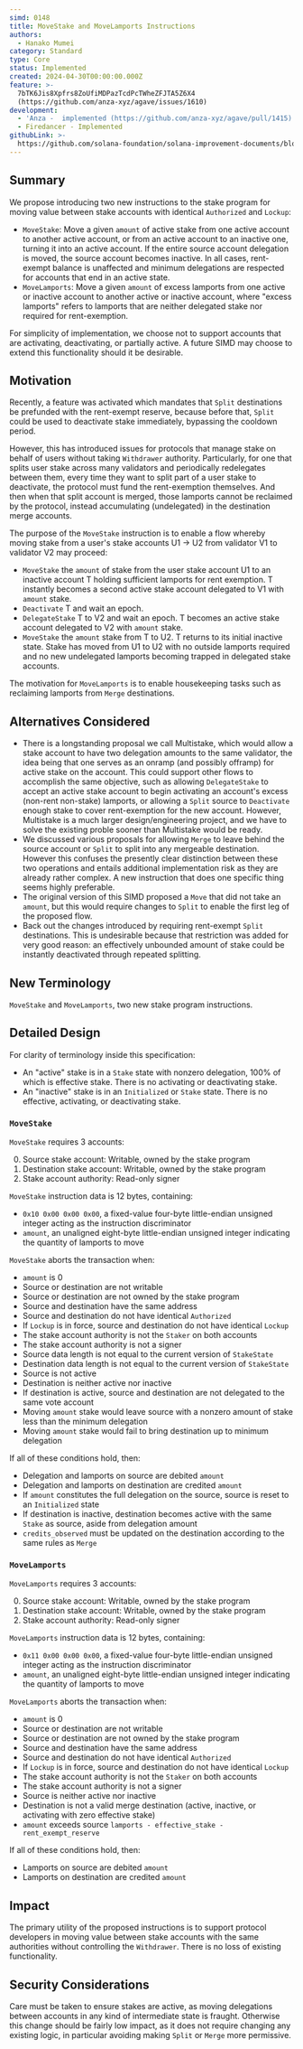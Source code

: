 ```yaml
---
simd: 0148
title: MoveStake and MoveLamports Instructions
authors:
  - Hanako Mumei
category: Standard
type: Core
status: Implemented
created: 2024-04-30T00:00:00.000Z
feature: >-
  7bTK6Jis8Xpfrs8ZoUfiMDPazTcdPcTWheZFJTA5Z6X4
  (https://github.com/anza-xyz/agave/issues/1610)
development:
  - 'Anza -  implemented (https://github.com/anza-xyz/agave/pull/1415)'
  - Firedancer - Implemented
githubLink: >-
  https://github.com/solana-foundation/solana-improvement-documents/blob/main/proposals/0148-anything.md
---
```


## Summary

We propose introducing two new instructions to the stake program for moving
value between stake accounts with identical `Authorized` and `Lockup`:

* `MoveStake`: Move a given `amount` of active stake from one active account to
another active account, or from an active account to an inactive one, turning it
into an active account. If the entire source account delegation is moved, the
source account becomes inactive. In all cases, rent-exempt balance is unaffected
and minimum delegations are respected for accounts that end in an active state.
* `MoveLamports`: Move a given `amount` of excess lamports from one active or
inactive account to another active or inactive account, where "excess lamports"
refers to lamports that are neither delegated stake nor required for
rent-exemption.

For simplicity of implementation, we choose not to support accounts that are
activating, deactivating, or partially active. A future SIMD may choose to
extend this functionality should it be desirable.

## Motivation

Recently, a feature was activated which mandates that `Split` destinations be
prefunded with the rent-exempt reserve, because before that, `Split` could be
used to deactivate stake immediately, bypassing the cooldown period.

However, this has introduced issues for protocols that manage stake on behalf
of users without taking `Withdrawer` authority. Particularly, for one that
splits user stake across many validators and periodically redelegates between
them, every time they want to split part of a user stake to deactivate, the
protocol must fund the rent-exemption themselves. And then when that split
account is merged, those lamports cannot be reclaimed by the protocol, instead
accumulating (undelegated) in the destination merge accounts.

The purpose of the `MoveStake` instruction is to enable a flow whereby moving
stake from a user's stake accounts U1 -> U2 from validator V1 to validator V2
may proceed:

* `MoveStake` the `amount` of stake from the user stake account U1 to an
inactive account T holding sufficient lamports for rent exemption. T instantly
becomes a second active stake account delegated to V1 with `amount` stake.
* `Deactivate` T and wait an epoch.
* `DelegateStake` T to V2 and wait an epoch. T becomes an active stake account
delegated to V2 with `amount` stake.
* `MoveStake` the `amount` stake from T to U2. T returns to its initial inactive
state. Stake has moved from U1 to U2 with no outside lamports required and no
new undelegated lamports becoming trapped in delegated stake accounts.

The motivation for `MoveLamports` is to enable housekeeping tasks such as
reclaiming lamports from `Merge` destinations.

## Alternatives Considered

* There is a longstanding proposal we call Multistake, which would allow a
stake account to have two delegation amounts to the same validator, the idea
being that one serves as an onramp (and possibly offramp) for active stake on
the account. This could support other flows to accomplish the same objective,
such as allowing `DelegateStake` to accept an active stake account to begin
activating an account's excess (non-rent non-stake) lamports, or allowing a
`Split` source to `Deactivate` enough stake to cover rent-exemption for the new
account. However, Multistake is a much larger design/engineering project, and
we have to solve the existing proble sooner than Multistake would be ready.
* We discussed various proposals for allowing `Merge` to leave behind the
source account or `Split` to split into any mergeable destination. However this
confuses the presently clear distinction between these two operations and
entails additional implementation risk as they are already rather complex. A
new instruction that does one specific thing seems highly preferable.
* The original version of this SIMD proposed a `Move` that did not take an
`amount`, but this would require changes to `Split` to enable the first leg of
the proposed flow.
* Back out the changes introduced by requiring rent-exempt `Split` destinations.
This is undesirable because that restriction was added for very good reason: an
effectively unbounded amount of stake could be instantly deactivated through
repeated splitting.

## New Terminology

`MoveStake` and `MoveLamports`, two new stake program instructions.

## Detailed Design

For clarity of terminology inside this specification:

* An "active" stake is in a `Stake` state with nonzero delegation, 100% of which
is effective stake. There is no activating or deactivating stake.
* An "inactive" stake is in an `Initialized` or `Stake` state. There is no
effective, activating, or deactivating stake.

### `MoveStake`

`MoveStake` requires 3 accounts:

0. Source stake account: Writable, owned by the stake program
1. Destination stake account: Writable, owned by the stake program
2. Stake account authority: Read-only signer

`MoveStake` instruction data is 12 bytes, containing:

* `0x10 0x00 0x00 0x00`, a fixed-value four-byte little-endian unsigned integer
acting as the instruction discriminator
* `amount`, an unaligned eight-byte little-endian unsigned integer indicating
the quantity of lamports to move

`MoveStake` aborts the transaction when:

* `amount` is 0
* Source or destination are not writable
* Source or destination are not owned by the stake program
* Source and destination have the same address
* Source and destination do not have identical `Authorized`
* If `Lockup` is in force, source and destination do not have identical `Lockup`
* The stake account authority is not the `Staker` on both accounts
* The stake account authority is not a signer
* Source data length is not equal to the current version of `StakeState`
* Destination data length is not equal to the current version of `StakeState`
* Source is not active
* Destination is neither active nor inactive
* If destination is active, source and destination are not delegated to the same
vote account
* Moving `amount` stake would leave source with a nonzero amount of stake less
than the minimum delegation
* Moving `amount` stake would fail to bring destination up to minimum delegation

If all of these conditions hold, then:

* Delegation and lamports on source are debited `amount`
* Delegation and lamports on destination are credited `amount`
* If `amount` constitutes the full delegation on the source, source is reset to
an `Initialized` state
* If destination is inactive, destination becomes active with the same `Stake`
as source, aside from delegation amount
* `credits_observed` must be updated on the destination according to the same
rules as `Merge`

### `MoveLamports`

`MoveLamports` requires 3 accounts:

0. Source stake account: Writable, owned by the stake program
1. Destination stake account: Writable, owned by the stake program
2. Stake account authority: Read-only signer

`MoveLamports` instruction data is 12 bytes, containing:

* `0x11 0x00 0x00 0x00`, a fixed-value four-byte little-endian unsigned integer
acting as the instruction discriminator
* `amount`, an unaligned eight-byte little-endian unsigned integer indicating
the quantity of lamports to move

`MoveLamports` aborts the transaction when:

* `amount` is 0
* Source or destination are not writable
* Source or destination are not owned by the stake program
* Source and destination have the same address
* Source and destination do not have identical `Authorized`
* If `Lockup` is in force, source and destination do not have identical `Lockup`
* The stake account authority is not the `Staker` on both accounts
* The stake account authority is not a signer
* Source is neither active nor inactive
* Destination is not a valid merge destination (active, inactive, or activating
with zero effective stake)
* `amount` exceeds source `lamports - effective_stake - rent_exempt_reserve`

If all of these conditions hold, then:

* Lamports on source are debited `amount`
* Lamports on destination are credited `amount`

## Impact

The primary utility of the proposed instructions is to support protocol
developers in moving value between stake accounts with the same authorities
without controlling the `Withdrawer`. There is no loss of existing
functionality.

## Security Considerations

Care must be taken to ensure stakes are active, as moving delegations
between accounts in any kind of intermediate state is fraught. Otherwise this
change should be fairly low impact, as it does not require changing any existing
logic, in particular avoiding making `Split` or `Merge` more permissive.
